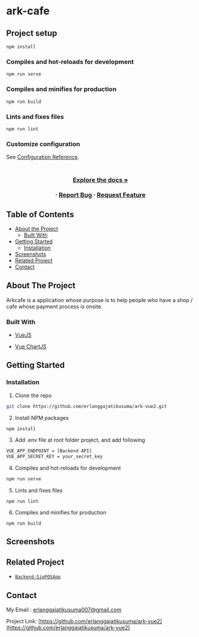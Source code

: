 # ark-cafe

## Project setup
```
npm install
```

### Compiles and hot-reloads for development
```
npm run serve
```

### Compiles and minifies for production
```
npm run build
```

### Lints and fixes files
```
npm run lint
```

### Customize configuration
See [Configuration Reference](https://cli.vuejs.org/config/).
<br />
<p align="center">

  <h3 align="center"Arkcafe Web</h3>
  <!-- <p align="center">
    <image align="center" width="200" src='./screenshots/logo.png' />
  </p> -->

  <p align="center">
    <br />
    <a href="https://github.com/AdmiralYuuShi/Frontend-HiringChannelApp-WithRedux"><strong>Explore the docs »</strong></a>
    <br />
    <br />
    <!-- <a href="http://sippos.fwdev.online/">View Demo</a> -->
    ·
    <a href="https://github.com/AdmiralYuuShi/Frontend-HiringChannelApp-WithRedux/issues">Report Bug</a>
    ·
    <a href="https://github.com/AdmiralYuuShi/Frontend-HiringChannelApp-WithRedux/issues">Request Feature</a>
  </p>
</p>

<!-- TABLE OF CONTENTS -->
## Table of Contents

* [About the Project](#about-the-project)
  * [Built With](#built-with)
* [Getting Started](#getting-started)
  * [Installation](#installation)
* [Screenshots](#screenshots)
* [Related Project](#related-project)
* [Contact](#contact)

<!-- ABOUT THE PROJECT -->
## About The Project


Arkcafe is a application whose purpose is to help people who have a shop / cafe whose payment process is onsite.

### Built With

* [VueJS](http://vuejs.org/)
<!-- * [Vue Bootstrap](https://bootstrap-vue.org/) -->
* [Vue ChartJS](https://vue-chartjs.org/)

<!-- GETTING STARTED -->
## Getting Started

### Installation

1. Clone the repo
```sh
git clone https://github.com/erlanggajatikusuma/ark-vue2.git
```
2. Install NPM packages
```sh
npm install
```
3. Add .env file at root folder project, and add following
```sh
VUE_APP_ENDPOINT = [Backend API]
VUE_APP_SECRET_KEY = your_secret_key
```
4. Compiles and hot-reloads for development
```sh
npm run serve
```
5. Lints and fixes files
```
npm run lint
```
6. Compiles and minifies for production
```
npm run build
```


<!-- ROADMAP -->
## Screenshots

<!-- <p align='center'>
  <span>
      <image width="200" src='./screenshots/landing.png' />
      <image width="200" src='./screenshots/login.png' />
      <image width="200" src='./screenshots/regis.png' />
      <image width="200" src='./screenshots/home.png' />
      <image width="200" src='./screenshots/homecart.png' />
      <image width="200" src='./screenshots/history.png' />
      <image width="200" src='./screenshots/chartday.png' />
      <image width="200" src='./screenshots/products.png' />
      <image width="200" src='./screenshots/categories.png' />
      <image width="200" src='./screenshots/users.png' />
      <image width="200" src='./screenshots/profile.png' />
      <image width="200" src='./screenshots/checkout.png' />
  </span>
 </p> -->
 
## Related Project
* [`Backend-SipPOSApp`](https://github.com/erlanggajatikusuma/ark-backend)

<!-- CONTACT -->
## Contact

My Email : erlanggajatikusuma007@gmail.com

Project Link: [https://github.com/erlanggajatikusuma/ark-vue2](https://github.com/erlanggajatikusuma/ark-vue2)
